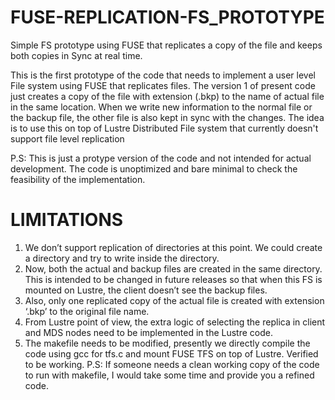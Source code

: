 FUSE-REPLICATION-FS_PROTOTYPE
=============================

Simple FS prototype using FUSE that replicates a copy of the file and keeps both copies in Sync at real time.

This is the first prototype of the code that needs to implement a user level File system using FUSE that replicates files. The version 1 of present code just creates a copy of the file with extension (.bkp) to the name of actual file in the same location. When we write new information to the normal file or the backup file, the other file is also kept in sync with the changes. The idea is to use this on top of Lustre Distributed File system that currently doesn't support file level replication

P.S: This is just a protype version of the code and not intended for actual development. The code is unoptimized and bare minimal to check the feasibility of the implementation.

LIMITATIONS
===========
1. We don’t support replication of directories at this point. We could create a directory and try to write inside the directory.
2. Now, both the actual and backup files are created in the same directory. This is intended to be changed in future releases so that when this FS is mounted on Lustre, the client doesn’t see the backup files.
3. Also, only one replicated copy of the actual file is created with extension ‘.bkp’ to the original file name.
4. From Lustre point of view, the extra logic of selecting the replica in client and MDS nodes need to be implemented in the Lustre code.
5. The makefile needs to be modified, presently we directly compile the code using gcc for tfs.c and mount FUSE TFS on top of Lustre. Verified to be working.
P.S: If someone needs a clean working copy of the code to run with makefile, I would take some time and provide you a refined code.
